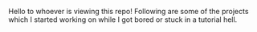 Hello to whoever is viewing this repo! Following are some of the projects which I started working on while I got bored or stuck in a tutorial hell. 
